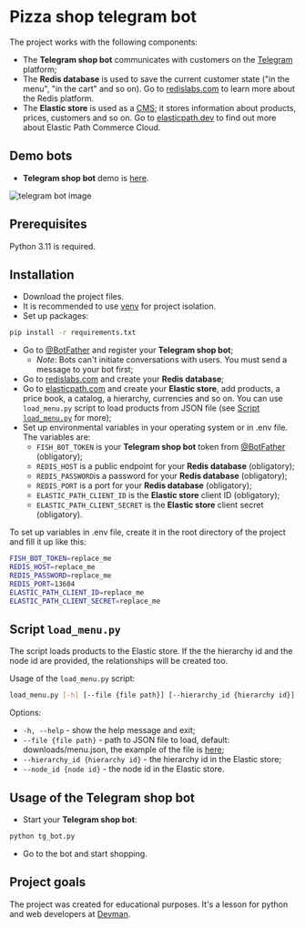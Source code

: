 # Pizza shop telegram bot

The project works with the following components:

- The **Telegram shop bot** communicates with customers on the [Telegram](https://telegram.org/) platform;
- The **Redis database** is used to save the current customer state ("in the menu", "in the cart" and so on). Go to [redislabs.com](https://redislabs.com/) to learn more about the Redis platform.
- The **Elastic store** is used as a [CMS](https://en.wikipedia.org/wiki/Content_management_system/); it stores information about products, prices, customers and so on. Go to [elasticpath.dev](https://elasticpath.dev/) to find out more about Elastic Path Commerce Cloud.

## Demo bots

- **Telegram shop bot** demo is [here](https://t.me/yk_fish_bot).

![telegram bot image](screenshots/tg_bot.gif)

## Prerequisites

Python 3.11 is required.

## Installation

- Download the project files.
- It is recommended to use [venv](https://docs.python.org/3/library/venv.html?highlight=venv#module-venv) for project isolation.
- Set up packages:

```bash
pip install -r requirements.txt
```

- Go to [@BotFather](https://t.me/BotFather) and register your **Telegram shop bot**;
  - _Note_: Bots can't initiate conversations with users. You must send a message to your bot first;
- Go to [redislabs.com](https://redislabs.com/) and create your **Redis database**;
- Go to [elasticpath.com](https://euwest.cm.elasticpath.com/) and create your **Elastic store**, add products, a price book, a catalog, a hierarchy, currencies and so on. You can use `load_menu.py` script to load products from JSON file (see [Script `load_menu.py`](#script-load_menupy) for more);
- Set up environmental variables in your operating system or in .env file. The variables are:
  - `FISH_BOT_TOKEN` is your **Telegram shop bot** token from [@BotFather](https://t.me/BotFather) (obligatory);
  - `REDIS_HOST` is a public endpoint for your **Redis database** (obligatory);
  - `REDIS_PASSWORD`is a password for your **Redis database** (obligatory);
  - `REDIS_PORT` is a port for your **Redis database** (obligatory);
  - `ELASTIC_PATH_CLIENT_ID` is the **Elastic store** client ID  (obligatory);
  - `ELASTIC_PATH_CLIENT_SECRET` is the **Elastic store** client secret  (obligatory).

To set up variables in .env file, create it in the root directory of the project and fill it up like this:

```bash
FISH_BOT_TOKEN=replace_me
REDIS_HOST=replace_me
REDIS_PASSWORD=replace_me
REDIS_PORT=13604
ELASTIC_PATH_CLIENT_ID=replace_me
ELASTIC_PATH_CLIENT_SECRET=replace_me
```

## Script `load_menu.py`

The script loads products to the Elastic store. If the the hierarchy id and the node id are provided, the relationships will be created too.

Usage of the `load_menu.py` script:

```bash
load_menu.py [-h] [--file {file path}] [--hierarchy_id {hierarchy id}] [--node_id {node id}]
```

Options:

- `-h, --help` - show the help message and exit;
- `--file {file path}` - path to JSON file to load, default: downloads/menu.json, the example of the file is [here](downloads/menu.json);
- `--hierarchy_id {hierarchy id}` - the hierarchy id in the Elastic store;
- `--node_id {node id}` - the node id in the Elastic store.

## Usage of the Telegram shop bot

- Start your **Telegram shop bot**:

```bash
python tg_bot.py
```

- Go to the bot and start shopping.

## Project goals

The project was created for educational purposes.
It's a lesson for python and web developers at [Devman](https://dvmn.org/).
